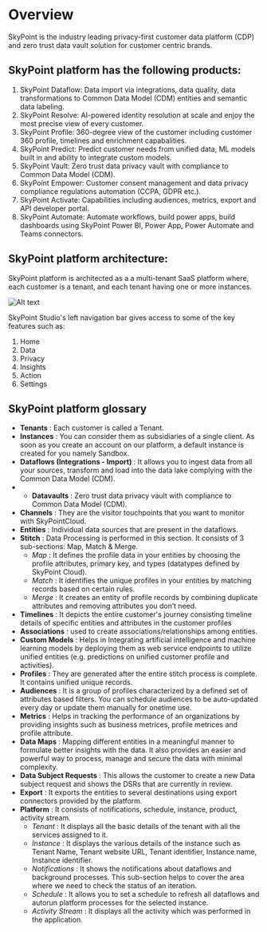 # Overview
SkyPoint is the industry leading privacy-first customer data platform (CDP) and zero trust data vault solution for customer centric brands.

## SkyPoint platform has the following products:

1.	SkyPoint Dataflow: Data import via integrations, data quality, data transformations to Common Data Model (CDM) entities and semantic data labeling. 
2. SkyPoint Resolve: AI-powered identity resolution at scale and enjoy the most precise view of every customer.
3. SkyPoint Profile: 360-degree view of the customer including customer 360 profile, timelines and enrichment capabalities. 
4. SkyPoint Predict: Predict customer needs from unified data, ML models built in and ability to integrate custom models.
5. SkyPoint Vault:  Zero trust data privacy vault with compliance to Common Data Model (CDM). 
6. SkyPoint Empower: Customer consent management and data privacy compliance regulations automation (CCPA, GDPR etc.).
7. SkyPoint Activate: Capabilities including audiences, metrics, export and API developer portal. 
8. SkyPoint Automate: Automate workflows, build power apps, build dashboards using SkyPoint Power BI, Power App, Power Automate and Teams connectors.

## SkyPoint platform architecture:

SkyPoint platform is architected as a a multi-tenant SaaS platform where, each customer is a tenant, and each tenant having one or more instances.
 
 ![Alt text](https://github.com/skypointcloud/platform/blob/master/docs/doc_snippets/Multitenant.png)
 
SkyPoint Studio's left navigation bar gives access to some of the key features such as:

  1. Home
  2. Data
  3. Privacy
  4. Insights
  5. Action
  6. Settings

## **SkyPoint platform glossary**

- **Tenants** : Each customer is called a Tenant.
- **Instances** : You can consider them as subsidiaries of a single client. As soon as you create an account on our platform, a default instance is created for you namely Sandbox.
- **Dataflows (Integrations - Import)** : It allows you to ingest data from all your sources, transform and load into the data lake complying with the Common Data Model (CDM).
- - **Datavaults** : Zero trust data privacy vault with compliance to Common Data Model (CDM).
- **Channels** : They are the visitor touchpoints that you want to monitor with SkyPointCloud.
- **Entities** : Individual data sources that are present in the dataflows.
- **Stitch** : Data Processing is performed in this section. It consists of 3 sub-sections: Map, Match & Merge.
  - *Map* : It defines the profile data in your entities by choosing the profile attributes, primary key, and types (datatypes defined by SkyPoint Cloud).
  - *Match* : It identifies the unique profiles in your entities by matching records based on certain rules.
  - *Merge* : It creates an entity of profile records by combining duplicate attributes and removing attributes you don’t need.
- **Timelines** : It depicts the entire customer's journey consisting timeline details of  specific entities and attributes in the customer profiles 
- **Associations** : used to create associations/relationships among  entities.
- **Custom Models** : Helps in Integrating artificial intelligence and machine learning models by deploying them as web service endpoints to utilize unified entities (e.g. predictions on unified customer profile and activities).
- **Profiles** : They are  generated after the entire stitch process is complete. It contains unified unique records.
- **Audiences** : It is a group of profiles characterized by a defined set of attributes based filters. You can schedule audiences to be auto-updated every day or update them manually for onetime use.
- **Metrics** : Helps in tracking the performance of an organizations by providing insights such as business metrices, profile metrices and profile attribute. 
- **Data Maps** : Mapping different entities in a meaningful manner to formulate better insights with the data.  It also provides an easier and powerful way to process, manage and secure the data with minimal complexity.
- **Data Subject Requests** : This allows the customer to create a new Data subject request and shows the DSRs that are currently in review.
- **Export** : It exports the entities to several destinations  using export connectors provided by the platform.
- **Platform** : It consists of notifications, schedule, instance, product, activity stream.
  - *Tenant* : It displays all the basic details of the tenant with all the services assigned to it.
  - *Instance* : It displays the various details of the instance such as Tenant Name, Tenant website URL, Tenant identifier, Instance name, Instance identifier.
  - *Notifications* : It shows the notifications about dataflows and background processes. This sub-section helps to cover the area where we need to check the status of an iteration.
  - *Schedule* : It allows you to set a schedule to refresh all dataflows and autorun platform processes for the selected instance.
  - *Activity Stream* : It displays all the activity which was performed in the application.

